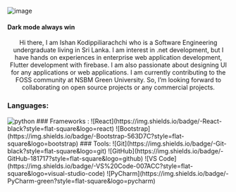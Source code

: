 
<p align="left"> <img src="https://www.teahub.io/photos/full/93-931968_abstract-dual-monitor-wallpaper-hd.jpg" alt="image" /> </p>
<h4><strong>Dark mode always win</strong></h4>
<p align="center">
Hi there, I am Ishan Kodippiliarachchi who is a Software Engineering undergraduate living in Sri Lanka. I am interest in .net development, but I have hands on experiences in enterprise web application development, Flutter development with firebase. I am also passionate about designing UI for any applications or web applications. I am currently contributing to the FOSS community at NSBM Green University. So, I’m looking forward to collaborating on open source projects or any commercial projects.
</p>


### Languages:
<img src="https://img.shields.io/badge/Python-3776AB?style=for-the-badge&logo=python&logoColor=white" alt="python">
### Frameworks :
![React](https://img.shields.io/badge/-React-black?style=flat-square&logo=react)
![Bootstrap](https://img.shields.io/badge/-Bootstrap-563D7C?style=flat-square&logo=bootstrap)
### Tools:
![Git](https://img.shields.io/badge/-Git-black?style=flat-square&logo=git)
![GitHub](https://img.shields.io/badge/-GitHub-181717?style=flat-square&logo=github)
![VS Code](https://img.shields.io/badge/-VS%20Code-007ACC?style=flat-square&logo=visual-studio-code)
![PyCharm](https://img.shields.io/badge/-PyCharm-green?style=flat-square&logo=pycharm)
